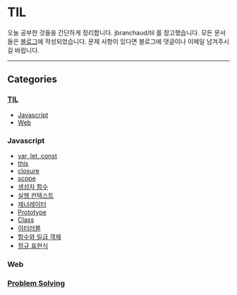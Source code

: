 # TIL
오늘 공부한 것들을 간단하게 정리합니다.
jbranchaud/til 를 참고했습니다. 모든 문서들은 [블로그](https://velog.io/@ken1204)에 작성되었습니다. 문제 사항이 있다면 블로그에 댓글이나 이메일 남겨주시길 바랍니다.
<hr />

## Categories
### [TIL](https://velog.io/@ken1204)
- [Javascript](#Javascript)
- [Web](#Web)
### Javascript
- [var, let, const](https://velog.io/@ken1204?tag=var-let-const)
- [this](https://velog.io/@ken1204?tag=this)
- [closure](https://velog.io/@ken1204?tag=closure)
- [scope](https://velog.io/@ken1204?tag=scope)
- [생성자 함수](https://velog.io/@ken1204?tag=%EC%83%9D%EC%84%B1%EC%9E%90-%ED%95%A8%EC%88%98)
- [실행 컨텍스트](https://velog.io/@ken1204?tag=%EC%8B%A4%ED%96%89-%EC%BB%A8%ED%85%8D%EC%8A%A4%ED%8A%B8)
- [제너레이터](https://velog.io/@ken1204?tag=%EC%A0%9C%EB%84%88%EB%A0%88%EC%9D%B4%ED%84%B0)
- [Prototype](https://velog.io/@ken1204/%ED%94%84%EB%A1%9C%ED%86%A0%ED%83%80%EC%9E%85-19)
- [Class](https://velog.io/@ken1204?tag=class)
- [이터러블](https://velog.io/@ken1204?tag=%EC%9D%B4%ED%84%B0%EB%9F%AC%EB%B8%94)
- [함수와 일급 객체](https://velog.io/@ken1204?tag=%ED%95%A8%EC%88%98%EC%99%80-%EC%9D%BC%EA%B8%89-%EA%B0%9D%EC%B2%B4)
- [정규 표현식](https://velog.io/@ken1204?tag=%EC%A0%95%EA%B7%9C-%ED%91%9C%ED%98%84%EC%8B%9D)

### Web


### [Problem Solving](https://github.com/tTab1204/LeetCode/tree/main/%EC%A3%BC%EC%98%81)
